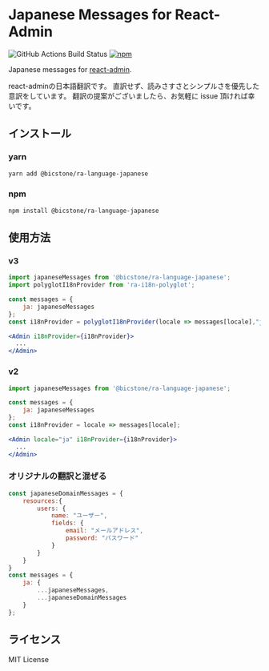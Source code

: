 # Japanese Messages for React-Admin

![GitHub Actions Build Status](https://github.com/bicstone/ra-language-japanese/workflows/Node.js%20CI/badge.svg) [![npm](https://img.shields.io/npm/dm/@bicstone/ra-language-japanese.svg?&logo=npm)](https://www.npmjs.com/package/@bicstone/ra-language-japanese)

Japanese messages for [react-admin](https://github.com/marmelab/react-admin).

react-adminの日本語翻訳です。
直訳せず、読みさすさとシンプルさを優先した意訳をしています。
翻訳の提案がございましたら、お気軽に issue 頂ければ幸いです。

## インストール

### yarn

```sh
yarn add @bicstone/ra-language-japanese
```

### npm

```sh
npm install @bicstone/ra-language-japanese
```

## 使用方法

### v3

```jsx
import japaneseMessages from '@bicstone/ra-language-japanese';
import polyglotI18nProvider from 'ra-i18n-polyglot';

const messages = {
    ja: japaneseMessages
};
const i18nProvider = polyglotI18nProvider(locale => messages[locale],"ja");

<Admin i18nProvider={i18nProvider}>
  ...
</Admin>
```

### v2

```jsx
import japaneseMessages from '@bicstone/ra-language-japanese';

const messages = {
    ja: japaneseMessages
};
const i18nProvider = locale => messages[locale];

<Admin locale="ja" i18nProvider={i18nProvider}>
  ...
</Admin>
```

### オリジナルの翻訳と混ぜる

```js
const japaneseDomainMessages = {
    resources:{
        users: {
            name: "ユーザー",
            fields: {
                email: "メールアドレス",
                password: "パスワード"
            }
        }
    }
}
const messages = {
    ja: {
        ...japaneseMessages,
        ...japaneseDomainMessages
    }
};
```

## ライセンス

MIT License
